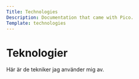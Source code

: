 ```yaml
---
Title: Technologies
Description: Documentation that came with Pico.
Template: technologies
---
```


# Teknologier

Här är de tekniker jag använder mig av.